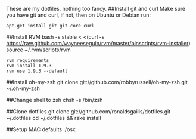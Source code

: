 These are my dotfiles, nothing too fancy.
##Install git and curl
Make sure you have git and curl, if not, then on Ubuntu or Debian run:
	
	apt-get install git git-core curl
	
##Install RVM
    bash -s stable < <(curl -s https://raw.github.com/wayneeseguin/rvm/master/binscripts/rvm-installer)
    source ~/.rvm/scripts/rvm

    rvm requirements
	rvm install 1.9.3
	rvm use 1.9.3 --default
	
##Install oh-my-zsh
	git clone git://github.com/robbyrussell/oh-my-zsh.git ~/.oh-my-zsh
	
##Change shell to zsh
        chsh -s /bin/zsh
	
##Clone dotfiles
	git clone git://github.com/ronaldsgailis/dotfiles.git ~/.dotfiles
	cd ~/.dotfiles && rake install
	
##Setup MAC defaults
	./osx

